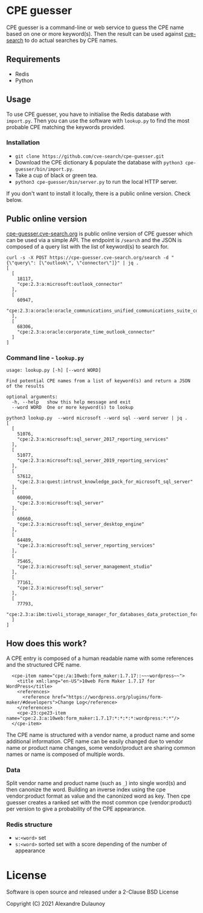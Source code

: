 # CPE guesser

CPE guesser is a command-line or web service to guess the CPE name based on one or more keyword(s).  Then the result can
be used against [cve-search](https://github.com/cve-search/cve-search) to do actual searches by CPE names.

## Requirements

- Redis
- Python

## Usage

To use CPE guesser, you have to initialise the Redis database with `import.py`. Then you can use
the software with `lookup.py` to find the most probable CPE matching the keywords provided.

### Installation

- `git clone https://github.com/cve-search/cpe-guesser.git`
- Download the CPE dictionary & populate the database with `python3 cpe-guesser/bin/import.py`.
- Take a cup of black or green tea.
- `python3 cpe-guesser/bin/server.py` to run the local HTTP server.

If you don't want to install it locally, there is a public online version. Check below. 

## Public online version

[cpe-guesser.cve-search.org](https://cpe-guesser.cve-search.org) is public online version of CPE guesser which can be used via
a simple API. The endpoint is `/search` and the JSON is composed of a query list with the list of keyword(s) to search for.


~~~~
curl -s -X POST https://cpe-guesser.cve-search.org/search -d "{\"query\": [\"outlook\", \"connector\"]}" | jq .
[
  [
    18117,
    "cpe:2.3:a:microsoft:outlook_connector"
  ],
  [
    60947,
    "cpe:2.3:a:oracle:oracle_communications_unified_communications_suite_connector_for_microsoft_outlook"
  ],
  [
    68306,
    "cpe:2.3:a:oracle:corporate_time_outlook_connector"
  ]
]
~~~~

### Command line - `lookup.py`

~~~~
usage: lookup.py [-h] [--word WORD]

Find potential CPE names from a list of keyword(s) and return a JSON of the results

optional arguments:
  -h, --help   show this help message and exit
  --word WORD  One or more keyword(s) to lookup
~~~~


~~~~
python3 lookup.py  --word microsoft --word sql --word server | jq .
[
  [
    51076,
    "cpe:2.3:a:microsoft:sql_server_2017_reporting_services"
  ],
  [
    51077,
    "cpe:2.3:a:microsoft:sql_server_2019_reporting_services"
  ],
  [
    57612,
    "cpe:2.3:a:quest:intrust_knowledge_pack_for_microsoft_sql_server"
  ],
  [
    60090,
    "cpe:2.3:o:microsoft:sql_server"
  ],
  [
    60660,
    "cpe:2.3:a:microsoft:sql_server_desktop_engine"
  ],
  [
    64489,
    "cpe:2.3:a:microsoft:sql_server_reporting_services"
  ],
  [
    75465,
    "cpe:2.3:a:microsoft:sql_server_management_studio"
  ],
  [
    77161,
    "cpe:2.3:a:microsoft:sql_server"
  ],
  [
    77793,
    "cpe:2.3:a:ibm:tivoli_storage_manager_for_databases_data_protection_for_microsoft_sql_server"
  ]
]
~~~~

## How does this work?

A CPE entry is composed of a human readable name with some references and the structured CPE name.

~~~
  <cpe-item name="cpe:/a:10web:form_maker:1.7.17::~~~wordpress~~">
    <title xml:lang="en-US">10web Form Maker 1.7.17 for WordPress</title>
    <references>
      <reference href="https://wordpress.org/plugins/form-maker/#developers">Change Log</reference>
    </references>
    <cpe-23:cpe23-item name="cpe:2.3:a:10web:form_maker:1.7.17:*:*:*:*:wordpress:*:*"/>
  </cpe-item>
~~~

The CPE name is structured with a vendor name, a product name and some additional information.
CPE name can be easily changed due to vendor name or product name changes, some vendor/product are
sharing common names or name is composed of multiple words.


### Data

Split vendor name and product name (such as `_`) into single word(s) and then canonize the word. Building an inverse index using
the cpe vendor:product format as value and the canonized word as key.  Then cpe guesser creates a ranked set with the most common 
cpe (vendor:product)  per version to give a probability of the CPE appearance.

### Redis structure

- `w:<word>` set
- `s:<word>` sorted set with a score depending of the number of appearance

# License

Software is open source and released under a 2-Clause BSD License

Copyright (C) 2021 Alexandre Dulaunoy
